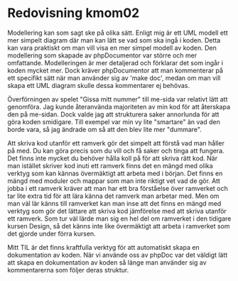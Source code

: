 ---
---
Redovisning kmom02
=========================

Modellering kan som sagt ske på olika sätt. Enligt mig är ett UML modell ett mer simpelt diagram där man kan lätt se vad som ska ingå i koden. Detta kan vara praktiskt om man vill visa en mer simpel modell av koden. Den modellering som skapade av phpDocumentor var större och mer omfattande. Modelleringen är mer detaljerad och förklarar det som ingår i koden mycket mer. Dock kräver phpDocumentor att man kommenterar på ett specifikt sätt när man använder sig av 'make doc', medan om man vill skapa ett UML diagram skulle dessa kommentarer ej behövas.

Överförningen av spelet "Gissa mitt nummer" till me-sida var relativt lätt att genomföra. Jag kunde återanvända majoriteten av min kod för att återskapa den på me-sidan. Dock valde jag att strukturera saker annorlunda för att göra koden smidigare. Till exempel var min vy lite "smartare" än vad den borde vara, så jag ändrade om så att den blev lite mer "dummare".

Att skriva kod utanför ett ramverk gör det simpelt att förstå vad man håller på med. Du kan göra precis som du vill och få saker och tinga att fungera. Det finns inte mycket du behöver hålla koll på för att skriva rätt kod. När man istället skriver kod inuti ett ramverk finns det en mängd med olika verktyg som kan kännas övermäktigt att arbeta med i början. Det finns en mängd med moduler och mappar som man inte riktigt vet vad de gör. Att jobba i ett ramverk kräver att man har ett bra förståelse över ramverket och tar lite extra tid för att lära känna det ramverk man arbetar med. Men om man väl lär känns till ramverket kan man inse att det finns en mängd med verktyg som gör det lättare att skriva kod jämförelse med att skriva utanför ett ramverk. Som tur väl lärde man sig en hel del om ramverket i den tidigare kursen Design, så det känns inte like övermäktigt att arbeta i ramverket som det gjorde under förra kursen. 

Mitt TIL är det finns kraftfulla verktyg för att automatiskt skapa en dokumentation av koden. När vi använde oss av phpDoc var det väldigt lätt att skapa en dokumentation av koden så länge man använder sig av kommentarerna som följer deras struktur. 
